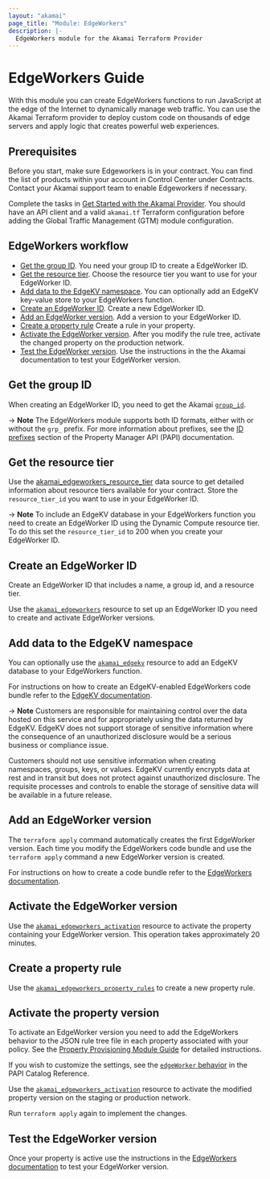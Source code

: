 ```yaml
---
layout: "akamai"
page_title: "Module: EdgeWorkers"
description: |-
  EdgeWorkers module for the Akamai Terraform Provider
---
```


# EdgeWorkers Guide

With this module you can create EdgeWorkers functions to run JavaScript at the edge of the Internet to dynamically manage web traffic. You can use the Akamai Terraform provider to deploy custom code on thousands of edge servers and apply logic that creates powerful web experiences.

## Prerequisites

Before you start, make sure Edgeworkers is in your contract. You can find the list of products within your account in ​Control Center​ under Contracts. Contact your ​Akamai​ support team to enable Edgeworkers if necessary.

Complete the tasks in [Get Started with the Akamai Provider](https://registry.terraform.io/providers/akamai/akamai/latest/docs/guides/get_started_provider). You should have an API client and a valid `akamai.tf` Terraform configuration before adding the Global Traffic Management (GTM) module configuration.

## EdgeWorkers workflow

* [Get the group ID](#get-the-group-id). You need your group ID to create a EdgeWorker ID.
* [Get the resource tier](#get-the-resource-tier). Choose the resource tier you want to use for your EdgeWorker ID.
* [Add data to the EdgeKV namespace](#add-data-to-the-edgekv-namespace). You can optionally add an EdgeKV key-value store to your EdgeWorkers function.
* [Create an EdgeWorker ID](#create-an-edgeworker-id). Create a new EdgeWorker ID.
* [Add an EdgeWorker version](#add-an-edgeworker-version). Add a version to your EdgeWorker ID.
* [Create a property rule](#create-a-property-rule) Create a rule in your property.
* [Activate the EdgeWorker version](#activate-the-edgeworker-version). After you modify the rule tree, activate the changed property on the production network.
* [Test the EdgeWorker version](#test-the-edgeworker-version). Use the instructions in the the Akamai documentation to test your EdgeWorker version.

## Get the group ID

When creating an EdgeWorker ID, you need to get the Akamai [`group_id`](../data-sources/group.md).

-> **Note** The EdgeWorkers module supports both ID formats, either with or without the `grp_` prefix. For more information about prefixes, see the [ID prefixes](https://techdocs.akamai.com/property-mgr/reference/id-prefixes) section of the Property Manager API (PAPI) documentation.

## Get the resource tier

Use the [akamai_edgeworkers_resource_tier](../data-sources/edgeworkers_resource_tier.md) data source to get detailed information about resource tiers available for your contract. Store the `resource_tier_id` you want to use in your EdgeWorker ID.

-> **Note** To include an EdgeKV database in your EdgeWorkers function you need to create an EdgeWorker ID using the Dynamic Compute resource tier. To do this set the `resource_tier_id` to 200 when you create your EdgeWorker ID.

## Create an EdgeWorker ID

Create an EdgeWorker ID that includes a name, a group id, and a resource tier.

Use the [`akamai_edgeworkers`](../resources/edgeworkers.md) resource to set up an EdgeWorker ID you need to create and activate EdgeWorker versions.

## Add data to the EdgeKV namespace

You can optionally use the [`akamai_edgekv`](../resources/edgekv.md) resource to add an EdgeKV database to your EdgeWorkers function.

For instructions on how to create an EdgeKV-enabled EdgeWorkers code bundle refer to the [EdgeKV documentation](https://techdocs.akamai.com/edgekv/docs/create-a-code-bundle).

-> **Note** Customers are responsible for maintaining control over the data hosted on this service and for appropriately using the data returned by EdgeKV. EdgeKV does not support storage of sensitive information where the consequence of an unauthorized disclosure would be a serious business or compliance issue.

Customers should not use sensitive information when creating namespaces, groups, keys, or values. EdgeKV currently encrypts data at rest and in transit but does not protect against unauthorized disclosure. The requisite processes and controls to enable the storage of sensitive data will be available in a future release.

## Add an EdgeWorker version

The `terraform apply` command automatically creates the first EdgeWorker version. Each time you modify the EdgeWorkers code bundle and use the `terraform apply` command a new EdgeWorker version is created.

For instructions on how to create a code bundle refer to the [EdgeWorkers documentation](https://techdocs.akamai.com/edgeworkers/docs/create-a-code-bundle).

## Activate the EdgeWorker version

Use the [`akamai_edgeworkers_activation`](../resources/edgeworkers_activation.md) resource to activate the property containing your EdgeWorker version. This operation takes approximately 20 minutes.

## Create a property rule

Use the [`akamai_edgeworkers_property_rules`](../data-sources/edgeworkers_property_rules.md) to create a new property rule.

## Activate the property version

To activate an EdgeWorker version you need to add the EdgeWorkers behavior to the JSON rule tree file in each property associated with your policy. See the [Property Provisioning Module Guide](../guides/get_started_property.md) for detailed instructions.

If you wish to customize the settings, see the [`edgeWorker` behavior](https://techdocs.akamai.com/property-mgr/reference/latest-edgeworker) in the PAPI Catalog Reference.

Use the [`akamai_edgeworkers_activation`](../resources/edgeworkers_activation.md) resource to activate the modified property version on the staging or production network.

Run `terraform apply` again to implement the changes.

## Test the EdgeWorker version

Once your property is active use the instructions in the [EdgeWorkers documentation](https://techdocs.akamai.com/edgeworkers/docs/test-hello-world-2) to test your EdgeWorker version.
